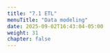 ```yaml
---
title: "7.1 ETL"
menuTitle: "Data modeling"
date: 2025-09-02T16:43:04-05:00
weight: 31
chapter: false
---
```

